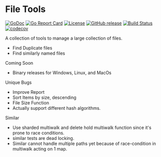 # File Tools

[![GoDoc](https://godoc.org/github.com/jeremyje/filetools?status.svg)](https://godoc.org/github.com/jeremyje/filetools)
[![Go Report Card](https://goreportcard.com/badge/github.com/jeremyje/filetools)](https://goreportcard.com/report/github.com/jeremyje/filetools)
[![License](https://img.shields.io/badge/License-Apache%202.0-blue.svg)](https://github.com/jeremyje/filetools/blob/master/LICENSE)
[![GitHub release](https://img.shields.io/github/release-pre/jeremyje/filetools.svg)](https://github.com/jeremyje/filetools/releases)
[![Build Status](https://travis-ci.org/jeremyje/filetools.svg?branch=master)](https://travis-ci.org/jeremyje/filetools)
[![codecov](https://codecov.io/gh/jeremyje/filetools/branch/master/graph/badge.svg)](https://codecov.io/gh/jeremyje/filetools)

A collection of tools to manage a large collection of files.

 * Find Duplicate files
 * Find similarly named files

Coming Soon

 * Binary releases for Windows, Linux, and MacOs

Unique Bugs

 * Improve Report
  * Sort Items by size, descending
  * File Size Function
 * Actually support different hash algorithms.

Similar
 * Use sharded multiwalk and delete hold multiwalk function since it's prone to race conditions.
 * similar tests are dead locking.
 * Similar cannot handle multiple paths yet because of race-condition in multiwalk acting on 1 map.
